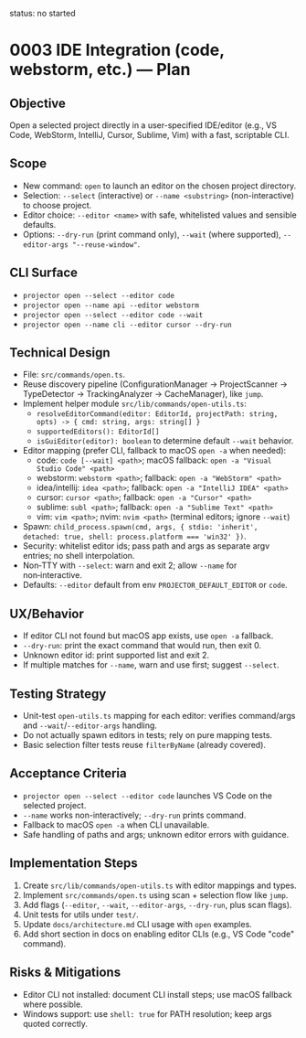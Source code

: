 status: no started

# 0003 IDE Integration (code, webstorm, etc.) — Plan

## Objective
Open a selected project directly in a user-specified IDE/editor (e.g., VS Code, WebStorm, IntelliJ, Cursor, Sublime, Vim) with a fast, scriptable CLI.

## Scope
- New command: `open` to launch an editor on the chosen project directory.
- Selection: `--select` (interactive) or `--name <substring>` (non-interactive) to choose project.
- Editor choice: `--editor <name>` with safe, whitelisted values and sensible defaults.
- Options: `--dry-run` (print command only), `--wait` (where supported), `--editor-args "--reuse-window"`.

## CLI Surface
- `projector open --select --editor code`
- `projector open --name api --editor webstorm`
- `projector open --select --editor code --wait`
- `projector open --name cli --editor cursor --dry-run`

## Technical Design
- File: `src/commands/open.ts`.
- Reuse discovery pipeline (ConfigurationManager → ProjectScanner → TypeDetector → TrackingAnalyzer → CacheManager), like `jump`.
- Implement helper module `src/lib/commands/open-utils.ts`:
  - `resolveEditorCommand(editor: EditorId, projectPath: string, opts) -> { cmd: string, args: string[] }`
  - `supportedEditors(): EditorId[]`
  - `isGuiEditor(editor): boolean` to determine default `--wait` behavior.
- Editor mapping (prefer CLI, fallback to macOS `open -a` when needed):
  - code: `code [--wait] <path>`; macOS fallback: `open -a "Visual Studio Code" <path>`
  - webstorm: `webstorm <path>`; fallback: `open -a "WebStorm" <path>`
  - idea/intellij: `idea <path>`; fallback: `open -a "IntelliJ IDEA" <path>`
  - cursor: `cursor <path>`; fallback: `open -a "Cursor" <path>`
  - sublime: `subl <path>`; fallback: `open -a "Sublime Text" <path>`
  - vim: `vim <path>`; nvim: `nvim <path>` (terminal editors; ignore `--wait`)
- Spawn: `child_process.spawn(cmd, args, { stdio: 'inherit', detached: true, shell: process.platform === 'win32' })`.
- Security: whitelist editor ids; pass path and args as separate argv entries; no shell interpolation.
- Non‑TTY with `--select`: warn and exit 2; allow `--name` for non‑interactive.
- Defaults: `--editor` default from env `PROJECTOR_DEFAULT_EDITOR` or `code`.

## UX/Behavior
- If editor CLI not found but macOS app exists, use `open -a` fallback.
- `--dry-run`: print the exact command that would run, then exit 0.
- Unknown editor id: print supported list and exit 2.
- If multiple matches for `--name`, warn and use first; suggest `--select`.

## Testing Strategy
- Unit-test `open-utils.ts` mapping for each editor: verifies command/args and `--wait`/`--editor-args` handling.
- Do not actually spawn editors in tests; rely on pure mapping tests.
- Basic selection filter tests reuse `filterByName` (already covered).

## Acceptance Criteria
- `projector open --select --editor code` launches VS Code on the selected project.
- `--name` works non-interactively; `--dry-run` prints command.
- Fallback to macOS `open -a` when CLI unavailable.
- Safe handling of paths and args; unknown editor errors with guidance.

## Implementation Steps
1. Create `src/lib/commands/open-utils.ts` with editor mappings and types.
2. Implement `src/commands/open.ts` using scan + selection flow like `jump`.
3. Add flags (`--editor`, `--wait`, `--editor-args`, `--dry-run`, plus scan flags).
4. Unit tests for utils under `test/`.
5. Update `docs/architecture.md` CLI usage with `open` examples.
6. Add short section in docs on enabling editor CLIs (e.g., VS Code "code" command).

## Risks & Mitigations
- Editor CLI not installed: document CLI install steps; use macOS fallback where possible.
- Windows support: use `shell: true` for PATH resolution; keep args quoted correctly.
